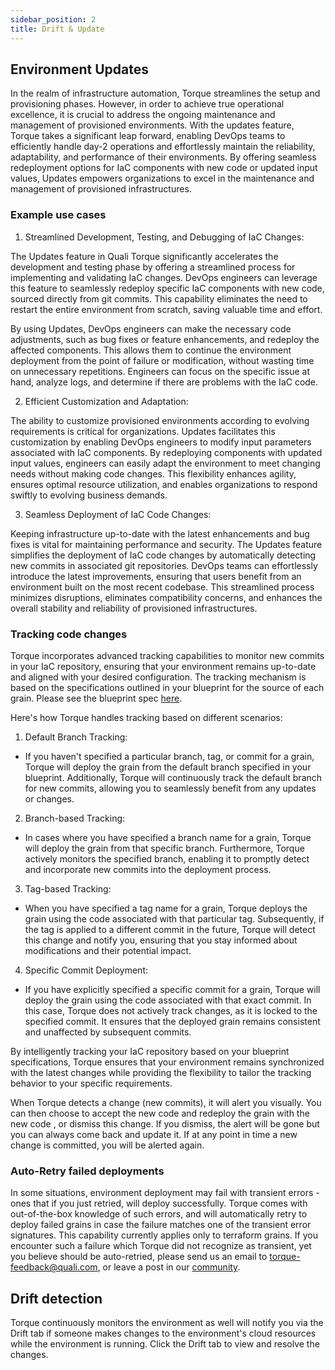 ```yaml
---
sidebar_position: 2
title: Drift & Update
---
```


## Environment Updates

In the realm of infrastructure automation, Torque streamlines the setup and provisioning phases. However, in order to achieve true operational excellence, it is crucial to address the ongoing maintenance and management of provisioned environments. With the updates feature, Torque takes a significant leap forward, enabling DevOps teams to efficiently handle day-2 operations and effortlessly maintain the reliability, adaptability, and performance of their environments. By offering seamless redeployment options for IaC components with new code or updated input values, Updates empowers organizations to excel in the maintenance and management of provisioned infrastructures.

### Example use cases

1. Streamlined Development, Testing, and Debugging of IaC Changes:

The Updates feature in Quali Torque significantly accelerates the development and testing phase by offering a streamlined process for implementing and validating IaC changes. DevOps engineers can leverage this feature to seamlessly redeploy specific IaC components with new code, sourced directly from git commits. This capability eliminates the need to restart the entire environment from scratch, saving valuable time and effort.

By using Updates, DevOps engineers can make the necessary code adjustments, such as bug fixes or feature enhancements, and redeploy the affected components. This allows them to continue the environment deployment from the point of failure or modification, without wasting time on unnecessary repetitions. Engineers can focus on the specific issue at hand, analyze logs, and determine if there are problems with the IaC code.

2. Efficient Customization and Adaptation:
   
The ability to customize provisioned environments according to evolving requirements is critical for organizations. Updates facilitates this customization by enabling DevOps engineers to modify input parameters associated with IaC components. By redeploying components with updated input values, engineers can easily adapt the environment to meet changing needs without making code changes. This flexibility enhances agility, ensures optimal resource utilization, and enables organizations to respond swiftly to evolving business demands.

3. Seamless Deployment of IaC Code Changes:
   
Keeping infrastructure up-to-date with the latest enhancements and bug fixes is vital for maintaining performance and security. The Updates feature simplifies the deployment of IaC code changes by automatically detecting new commits in associated git repositories. DevOps teams can effortlessly introduce the latest improvements, ensuring that users benefit from an environment built on the most recent codebase. This streamlined process minimizes disruptions, eliminates compatibility concerns, and enhances the overall stability and reliability of provisioned infrastructures.


### Tracking code changes

Torque incorporates advanced tracking capabilities to monitor new commits in your IaC repository, ensuring that your environment remains up-to-date and aligned with your desired configuration. The tracking mechanism is based on the specifications outlined in your blueprint for the source of each grain. 
Please see the blueprint spec [here](/blueprint-designer-guide/blueprints/blueprints-yaml-structure#source).

Here's how Torque handles tracking based on different scenarios:

1. Default Branch Tracking:
  - If you haven't specified a particular branch, tag, or commit for a grain, Torque will deploy the grain from the default branch specified in your blueprint. Additionally, Torque will continuously track the default branch for new commits, allowing you to seamlessly benefit from any updates or changes.

2. Branch-based Tracking:
  - In cases where you have specified a branch name for a grain, Torque will deploy the grain from that specific branch. Furthermore, Torque actively monitors the specified branch, enabling it to promptly detect and incorporate new commits into the deployment process.

3. Tag-based Tracking:
  - When you have specified a tag name for a grain, Torque deploys the grain using the code associated with that particular tag. Subsequently, if the tag is applied to a different commit in the future, Torque will detect this change and notify you, ensuring that you stay informed about modifications and their potential impact.

4. Specific Commit Deployment:
  - If you have explicitly specified a specific commit for a grain, Torque will deploy the grain using the code associated with that exact commit. In this case, Torque does not actively track changes, as it is locked to the specified commit. It ensures that the deployed grain remains consistent and unaffected by subsequent commits.

By intelligently tracking your IaC repository based on your blueprint specifications, Torque ensures that your environment remains synchronized with the latest changes while providing the flexibility to tailor the tracking behavior to your specific requirements.

When Torque detects a change (new commits), it will alert you visually. You can then choose to accept the new code and redeploy the grain with the new code , or dismiss this change. If you dismiss, the alert will be gone but you can always come back and update it.
If at any point in time a new change is committed, you will be alerted again.

### Auto-Retry failed deployments
In some situations, environment deployment may fail with transient errors - ones that if you just retried, will deploy successfully. 
Torque comes with out-of-the-box knowledge of such errors, and will automatically retry to deploy failed grains in case the failure matches one of the transient error signatures.
This capability currently applies only to terraform grains. 
If you encounter such a failure which Torque did not recognize as transient, yet you believe should be auto-retried, please send us an email to torque-feedback@quali.com, or leave a post in our [community](https://github.com/orgs/QualiTorque/discussions).

## Drift detection 
Torque continuously monitors the environment as well will notify you via the Drift tab if someone makes changes to the environment's cloud resources while the environment is running. Click the Drift tab to view and resolve the changes. 



